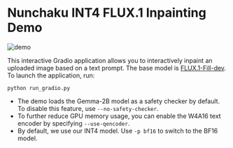 # Nunchaku INT4 FLUX.1 Inpainting Demo

![demo](https://huggingface.co/mit-han-lab/nunchaku-artifacts/resolve/main/nunchaku/app/flux.1/fill/assets/demo.jpg)

This interactive Gradio application allows you to interactively inpaint an uploaded image based on a text prompt. The base model is [FLUX.1-Fill-dev](https://huggingface.co/black-forest-labs/FLUX.1-Depth-dev). To launch the application, run:

```shell
python run_gradio.py
```

* The demo loads the Gemma-2B model as a safety checker by default. To disable this feature, use `--no-safety-checker`.
* To further reduce GPU memory usage, you can enable the W4A16 text encoder by specifying `--use-qencoder`.
* By default, we use our INT4 model. Use  `-p bf16` to switch to the BF16 model.
